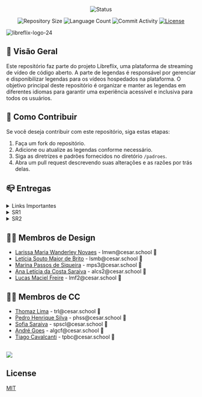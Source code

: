<p align="center">
  <img
    src="https://img.shields.io/badge/Status-Em%20desenvolvimento-green?style=flat-square"
    alt="Status"
  />
</p>

<p align="center">
  <img
    src="https://img.shields.io/github/repo-size/P-E-N-T-E-S/Kolekto?style=flat"
    alt="Repository Size"
  />
  <img
    src="https://img.shields.io/github/languages/count/P-E-N-T-E-S/Kolekto?style=flat&logo=python"
    alt="Language Count"
  />
  <img
    src="https://img.shields.io/github/commit-activity/t/P-E-N-T-E-S/Kolekto?style=flat&logo=github"
    alt="Commit Activity"
  />
  <a href="LICENSE.md"
    ><img
      src="https://img.shields.io/github/license/P-E-N-T-E-S/Kolekto"
      alt="License"
  /></a>
</p>


![libreflix-logo-24](https://github.com/P-E-N-T-E-S/SUBlime/assets/126795323/aa838eef-ff31-4d4b-bfe4-9554475c0eba)

## 👀 Visão Geral

Este repositório faz parte do projeto Libreflix, uma plataforma de streaming de vídeo de código aberto. A parte de legendas é responsável por gerenciar e disponibilizar legendas para os vídeos hospedados na plataforma. O objetivo principal deste repositório é organizar e manter as legendas em diferentes idiomas para garantir uma experiência acessível e inclusiva para todos os usuários.

## 🤝 Como Contribuir

Se você deseja contribuir com este repositório, siga estas etapas:

1. Faça um fork do repositório.
2. Adicione ou atualize as legendas conforme necessário.
3. Siga as diretrizes e padrões fornecidos no diretório `/padroes`.
4. Abra um pull request descrevendo suas alterações e as razões por trás delas.


## 📪 Entregas

<details>

<summary>Links Importantes</summary>

<ul>
  <li>
    <a  href=""
      >Link do Site</a
    >
  </li>
  <li>
    <a  href="https://trello.com/invite/b/dfNl7JhX/ATTI468d889712155dde5091b5c52651de98C12170EB/g7-projetos"
      >Link do Trello</a
    >
  </li>
  <li>
    <a  href=""
      >Diagrama de Classes</a
    >
  </li>
</ul>

</details>

<details>

<summary>SR1</summary>

<ul>
  <li>
    <a  href=""
      >Protótipo de Baixa</a
    >
  </li>
  <li>
    <a  href=""
      >ScreenCast - Protótipo de Baixa</a
    >
  </li>
  <li>
    <a  href=""
      >Programação em par</a
    >
  </li>
  <li>
    <a  href=""
      >Histórias</a
    >
  </li>
  <li>
    <a  href="https://github.com/P-E-N-T-E-S/G7/issues"
      >Issue/Bug Tracker</a
    >
  </li>
</ul>

</details>

<details>

<summary>SR2</summary>
<ul>
  <li>
    <a  href=""
      >ScreenCast - Uso do Sistema</a
    >
  </li>
  <li>
    <a  href=""
      >ScreenCast - Protótipo de Baixa (Usuário)</a
    >
  </li>
  <li>
    <a  href=""
      >ScreenCast - Protótipo de Baixa</a
    >
  </li>
  <li>
    <a  href=""
      >ScreenCast - Protótipo de Alta</a
    >
  </li>
  <li>
    <a  href=""
      >Protótipo de Baixa</a
    >
  </li>
  </li>
  <li>
    <a  href=""
      >Programação em par</a
    >
  </li>
  <li>
    <a  href=""
      >Histórias</a
    >
  </li>
  <li>
    <a  href="https://github.com/P-E-N-T-E-S/G7/issues"
      >Issue/Bug Tracker</a
    >
  </li>
</ul>
</details>

## 👨‍🎨 Membros de Design

<ul>
  <li>
    <a href="lmwn@cesar.school">Larissa Maria Wanderley Novaes</a> - lmwn@cesar.school 📩
  </li>
  <li>
    <a href="lsmb@cesar.school">Letícia Souto Maior de Brito</a> - lsmb@cesar.school 📩
  </li>
  <li>
    <a href="mps3@cesar.school">Marina Passos de Siqueira</a> - mps3@cesar.school 📩
  </li>
  <li>
    <a href="alcs2@cesar.school">Ana Letícia da Costa Saraiva</a> - alcs2@cesar.school 📩
  </li>
  <li>
    <a href="https://www.linkedin.com/in/jo%C3%A3ofilipemafraalmeida/">Lucas Maciel Freire</a> - lmf2@cesar.school 📩
  </li>
</ul>

## 👩‍💻 Membros de CC

<ul>
  <li>
    <a href="https://github.com/Thomazrlima">Thomaz Lima</a> - trl@cesar.school 📩
  </li>
  <li>
    <a href="https://github.com/hsspedro">Pedro Henrique Silva</a> - phss@cesar.school 📩
  </li>
  <li>
    <a href="https://github.com/Sofia-Saraiva">Sofia Saraiva</a> - spscl@cesar.school 📩
  </li>
  <li>
    <a href="https://github.com/Nerebo">André Goes</a> - algcf@cesar.school 📩
  </li>
  <li>
    <a href="https://github.com/Tiagopbc">Tiago Cavalcanti</a> - tpbc@cesar.school 📩
  </li>
</ul>

<br>

<a href="https://github.com/P-E-N-T-E-S/SUBlime/graphs/contributors">
  <img src="https://contrib.rocks/image?repo=P-E-N-T-E-S/SUBlime" />
</a>

## License

[MIT](https://github.com/P-E-N-T-E-S/SUBlime/LICENSE.md)
